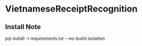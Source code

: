 # VietnameseReceiptRecognition

## Install Note

pip install -r requirements.txt --no-build-isolation
